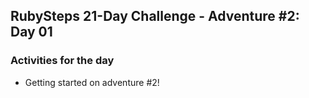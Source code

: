 ## RubySteps 21-Day Challenge - Adventure #2: Day 01

### Activities for the day
* Getting started on adventure #2!
